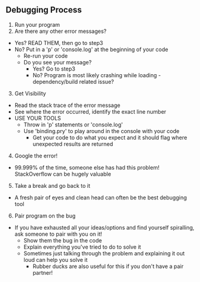 ## Debugging Process

1. Run your program
2. Are there any other error messages?
  * Yes? READ THEM, then go to step3
  * No? Put in a 'p' or 'console.log' at the beginning of your code
    - Re-run your code
    - Do you see your message?
      * Yes? Go to step3
      * No? Program is most likely crashing while loading - dependency/build related issue?
3. Get Visibility
  * Read the stack trace of the error message
  * See where the error occurred, identify the exact line number
  * USE YOUR TOOLS
    - Throw in 'p' statements or 'console.log'
    - Use 'binding.pry' to play around in the console with your code
      * Get your code to do what you expect and it should flag where unexpected results are returned
4. Google the error!
  * 99.999% of the time, someone else has had this problem! StackOverflow can be hugely valuable
5. Take a break and go back to it
  * A fresh pair of eyes and clean head can often be the best debugging tool
6. Pair program on the bug
  * If you have exhausted all your ideas/options and find yourself spiralling, ask someone to pair with you on it!
    - Show them the bug in the code
    - Explain everything you've tried to do to solve it
    - Sometimes just talking through the problem and explaining it out loud can help you solve it
      * Rubber ducks are also useful for this if you don't have a pair partner!
